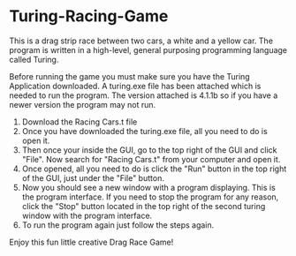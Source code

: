 # Turing-Racing-Game
This is a drag strip race between two cars, a white and a yellow car. The program is written in a high-level, general purposing programming language called Turing.

Before running the game you must make sure you have the Turing Application downloaded. A turing.exe file has been attached which is needed to run the program.
The version attached is 4.1.1b so if you have a newer version the program may not run.

1. Download the Racing Cars.t file
2. Once you have downloaded the turing.exe file, all you need to do is open it.
3. Then once your inside the GUI, go to the top right of the GUI and click "File". Now search for "Racing Cars.t" from your computer and open it.
4. Once opened, all you need to do is click the "Run" button in the top right of the GUI, just under the "File" button.
5. Now you should see a new window with a program displaying. This is the program interface. If you need to stop the program for any reason, click the "Stop" button located
   in the top right of the second turing window with the program interface. 
6. To run the program again just follow the steps again.

Enjoy this fun little creative Drag Race Game!
